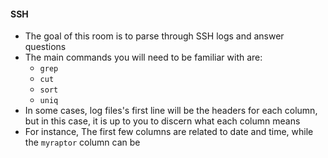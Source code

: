 #### SSH
* The goal of this room is to parse through SSH logs and answer questions
* The main commands you will need to be familiar with are:
	* `grep`
	* `cut`
	* `sort`
	* `uniq`
* In some cases, log files's first line will be the headers for each column, but in this case, it is up to you to discern what each column means
* For instance, The first few columns are related to date and time, while the `myraptor` column can be 
